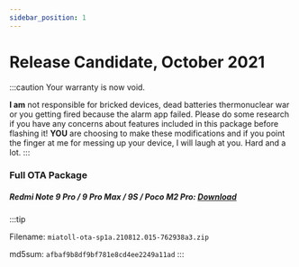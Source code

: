 ```yaml
---
sidebar_position: 1
---
```


# Release Candidate, October 2021 #

:::caution
Your warranty is now void.

**I am** not responsible for bricked devices, dead batteries
thermonuclear war or you getting fired because the alarm app failed. Please
do some research if you have any concerns about features included in this package
before flashing it! **YOU** are choosing to make these modifications and if
you point the finger at me for messing up your device, I will laugh at you. Hard and a lot.
:::



### Full OTA Package ###

##### Redmi Note 9 Pro / 9 Pro Max / 9S / Poco M2 Pro: [Download](https://www.pling.com/p/1512845/) #####

:::tip
 
Filename: `miatoll-ota-sp1a.210812.015-762938a3.zip`

md5sum: `afbaf9b8df9bf781e8cd4ee2249a11ad`
:::
